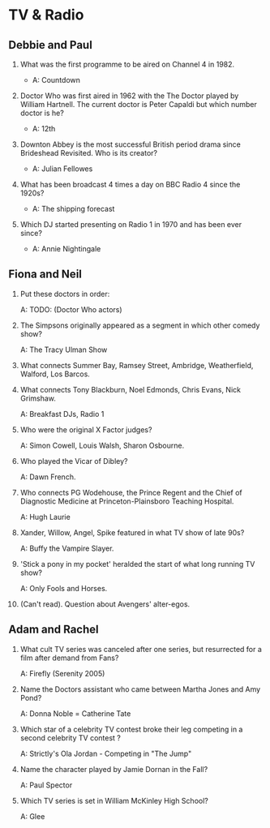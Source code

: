 TV & Radio
==========

Debbie and Paul
---------------
1. What was the first programme to be aired on Channel 4 in 1982.

    * A: Countdown

2. Doctor Who was first aired in 1962 with the The Doctor played by William Hartnell. The current doctor is Peter Capaldi but which number doctor is he?

    * A: 12th

3. Downton Abbey is the most successful British period drama since Brideshead Revisited. Who is its creator?

    * A: Julian Fellowes

4. What has been broadcast 4 times a day on BBC Radio 4 since the 1920s?

    * A: The shipping forecast

5. Which DJ started presenting on Radio 1 in 1970 and has been ever since?

    * A: Annie Nightingale

Fiona and Neil
--------------
1. Put these doctors in order:

    A: TODO: (Doctor Who actors)

2. The Simpsons originally appeared as a segment in which other comedy show?

    A: The Tracy Ulman Show

3. What connects Summer Bay, Ramsey Street, Ambridge, Weatherfield, Walford, Los Barcos.

4. What connects Tony Blackburn, Noel Edmonds, Chris Evans, Nick Grimshaw.

    A: Breakfast DJs, Radio 1

5. Who were the original X Factor judges?

    A: Simon Cowell, Louis Walsh, Sharon Osbourne.

6. Who played the Vicar of Dibley?

    A: Dawn French.

7. Who connects PG Wodehouse, the Prince Regent and the Chief of Diagnostic Medicine at Princeton-Plainsboro Teaching Hospital.

    A: Hugh Laurie

8. Xander, Willow, Angel, Spike featured in what TV show of late 90s?

    A: Buffy the Vampire Slayer.

9. 'Stick a pony in my pocket' heralded the start of what long running TV show?

    A: Only Fools and Horses.
    
10. (Can't read). Question about Avengers' alter-egos.


Adam and Rachel
---------------

1. What cult TV series was canceled after one series, but resurrected for a film after demand from Fans?

    A: Firefly (Serenity 2005)

2. Name the Doctors assistant who came between Martha Jones and Amy Pond? 

    A: Donna Noble = Catherine Tate

3. Which star of a celebrity TV contest broke their leg competing in a second celebrity TV contest ?

    A: Strictly's Ola Jordan - Competing in "The Jump" 

4. Name the character played by Jamie Dornan in the Fall?

    A: Paul Spector

5. Which TV series is set in William McKinley High School?

    A: Glee

